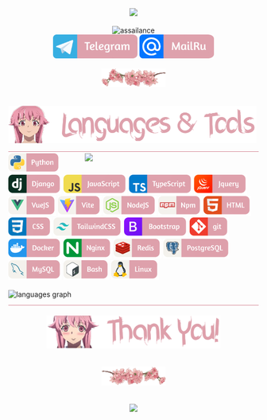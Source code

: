 <div align="center"><img src="https://media1.tenor.com/m/h7ewYc7_Yp8AAAAC/future-diary-mirai-nikki.gif" width="800"/></div>

</br>

<div align="center">
  <img src="https://readme-typing-svg.demolab.com?font=Fira+Code&size=55&pause=200&color=dea1ac&center=true&random=false&height=100&lines=assailance" alt="assailance" />
  </br>
  <a href="https://t.me/jdidjskjss"><img src="images/telegram.png" width="170" alt="telegram"/></a>
  <a href="mailto:intellligency@mail.ru"><img src="images/mailru.png" width="150" alt="mailru"/></a>
</div>

</br>

<div align="center">
  <img src="images/flower.png" width="130" alt="flower"/>
</div>

</br>
</br>

<img src="images/languages_title.png" width="500" alt="languages-title"/>
<img src="images/border.png" width="100%" height="0.5" alt="border"/>
</br>

<img align="right" src="https://media.tenor.com/mS0fUae_nrsAAAAM/kingstyle.gif" width="350"/>
<div align="left">
  <img src="images/python.png" height="40" alt="python" title="Python"/>
  <img src="images/django.png" height="40" alt="django" title="Django"/>
  <img src="images/javascript.png" height="40" alt="javascript" title="Javascript"/>
  <img src="images/typescript.png" height="40" alt="typescript" title="Typescript"/>
  <img src="images/jquery.png" height="40" alt="jquery" title="Jquery"/>
  <img src="images/vue.png" height="40" alt="vue" title="Vue"/>
  <img src="images/vite.png" height="40" alt="vite" title="Vite"/>
  <img src="images/nodejs.png" height="40" alt="nodejs" title="NodeJS"/>
  <img src="images/npm.png" height="40" alt="npm" title="Npm"/>
  <img src="images/html.png" height="40" alt="html" title="HTML"/>
  <img src="images/css.png" height="40" alt="css" title="CSS"/>
  <img src="images/tailwind.png" height="40" alt="tailwind" title="TailwindCSS"/>
  <img src="images/bootstrap.png" height="40" alt="bootstrap" title="Bootstrap"/>
  <img src="images/git.png" height="40" alt="git" title="Git"/>
  <img src="images/docker.png" height="40" alt="docker" title="Docker"/>
  <img src="images/nginx.png" height="40" alt="nginx" title="Nginx"/>
  <img src="images/redis.png" height="40" alt="redis" title="Redis"/>
  <img src="images/postgresql.png" height="40" alt="postgresql" title="PostgreSQL"/>
  <img src="images/mysql.png" height="40" alt="mysql" title="MySQL"/>
  <img src="images/bash.png" height="40" alt="bash" title="Bash"/>
  <img src="images/linux.png" height="40" alt="linux" title="Linux"/>
</div>

</br>

<img src="https://github-readme-stats.vercel.app/api/top-langs?username=assailance&locale=en&hide_title=false&layout=compact&card_width=320&langs_count=5&theme=dracula&hide_border=false&order=2" height="200" alt="languages graph"  />

<img src="images/border.png" width="100%" height="0.5" alt="border"/>

</br>
</br>

<div align="center">
  <img src="images/thank-you.png" width="350" alt="thank-you"/>
  </br>
  </br>
  </br>
  <img src="images/flower-2.png" width="130" alt="flower"/>
  </br>
  </br>
  </br>
  <img src="https://media1.tenor.com/m/6MTp0ZYDLMUAAAAC/mirai-nikki-toy.gif" width="670"telegram/>
</div>
